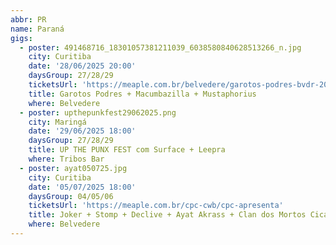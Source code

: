 ```yaml
---
abbr: PR
name: Paraná
gigs:
  - poster: 491468716_18301057381211039_6038580840628513266_n.jpg
    city: Curitiba
    date: '28/06/2025 20:00'
    daysGroup: 27/28/29
    ticketsUrl: 'https://meaple.com.br/belvedere/garotos-podres-bvdr-2025'
    title: Garotos Podres + Macumbazilla + Mustaphorius
    where: Belvedere
  - poster: upthepunkfest29062025.png
    city: Maringá
    date: '29/06/2025 18:00'
    daysGroup: 27/28/29
    title: UP THE PUNX FEST com Surface + Leepra
    where: Tribos Bar
  - poster: ayat050725.jpg
    city: Curitiba
    date: '05/07/2025 18:00'
    daysGroup: 04/05/06
    ticketsUrl: 'https://meaple.com.br/cpc-cwb/cpc-apresenta'
    title: Joker + Stomp + Declive + Ayat Akrass + Clan dos Mortos Cicatriz + Your Fall
    where: Belvedere
---
```


